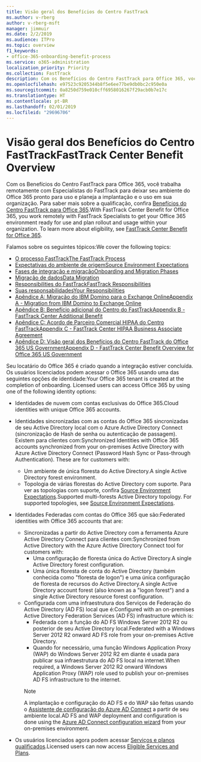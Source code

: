 ```yaml
---
title: Visão geral dos Benefícios do Centro FastTrack
ms.author: v-rberg
author: v-rberg-msft
manager: jimmuir
ms.date: 2/2/2019
ms.audience: ITPro
ms.topic: overview
f1_keywords:
- office-365-onboarding-benefit-process
ms.service: o365-administration
localization_priority: Priority
ms.collection: FastTrack
description: Com os Benefícios do Centro FastTrack para Office 365, você trabalha remotamente com Especialistas do FastTrack para deixar seu ambiente do Office 365 pronto para uso e planeja a implantação e o uso em sua organização. Para saber mais sobre a qualificação, confira Benefícios do Centro FastTrack para Office 365.
ms.openlocfilehash: e97523c9205344b8f5e6ee77be9db0bc2c950e0a
ms.sourcegitcommit: 0a8250d759e010cff6958016267f29acb0b7e17c
ms.translationtype: HT
ms.contentlocale: pt-BR
ms.lasthandoff: 02/01/2019
ms.locfileid: "29696706"
---
```

# <a name="fasttrack-center-benefit-overview"></a><span data-ttu-id="a23a8-104">Visão geral dos Benefícios do Centro FastTrack</span><span class="sxs-lookup"><span data-stu-id="a23a8-104">FastTrack Center Benefit Overview</span></span>

<span data-ttu-id="a23a8-p102">Com os Benefícios do Centro FastTrack para Office 365, você trabalha remotamente com Especialistas do FastTrack para deixar seu ambiente do Office 365 pronto para uso e planeja a implantação e o uso em sua organização. Para saber mais sobre a qualificação, confira [Benefícios do Centro FastTrack para Office 365](O365-fasttrack-benefit-for-office-365.md).</span><span class="sxs-lookup"><span data-stu-id="a23a8-p102">With FastTrack Center Benefit for Office 365, you work remotely with FastTrack Specialists to get your Office 365 environment ready for use and plan rollout and usage within your organization. To learn more about eligibility, see [FastTrack Center Benefit for Office 365](O365-fasttrack-benefit-for-office-365.md).</span></span>
  
<span data-ttu-id="a23a8-107">Falamos sobre os seguintes tópicos:</span><span class="sxs-lookup"><span data-stu-id="a23a8-107">We cover the following topics:</span></span>
- [<span data-ttu-id="a23a8-108">O processo FastTrack</span><span class="sxs-lookup"><span data-stu-id="a23a8-108">The FastTrack Process</span></span>](O365-fasttrack-process.md) 
- [<span data-ttu-id="a23a8-109">Expectativas do ambiente de origem</span><span class="sxs-lookup"><span data-stu-id="a23a8-109">Source Environment Expectations</span></span>](O365-source-environment-expectations.md)
- [<span data-ttu-id="a23a8-110">Fases de integração e migração</span><span class="sxs-lookup"><span data-stu-id="a23a8-110">Onboarding and Migration Phases</span></span>](O365-onboarding-and-migration.md)
- [<span data-ttu-id="a23a8-111">Migração de dados</span><span class="sxs-lookup"><span data-stu-id="a23a8-111">Data Migration</span></span>](O365-data-migration.md)
- [<span data-ttu-id="a23a8-112">Responsibilities do FastTrack</span><span class="sxs-lookup"><span data-stu-id="a23a8-112">FastTrack Responsibilities</span></span>](O365-fasttrack-responsibilities.md)
- [<span data-ttu-id="a23a8-113">Suas responsabilidades</span><span class="sxs-lookup"><span data-stu-id="a23a8-113">Your Responsibilities</span></span>](O365-your-responsibilities.md) 
- [<span data-ttu-id="a23a8-114">Apêndice A: Migração do IBM Domino para o Exchange Online</span><span class="sxs-lookup"><span data-stu-id="a23a8-114">Appendix A - Migration from IBM Domino to Exchange Online</span></span>](O365-from-ibm-domino-to-exchange-online.md)
- [<span data-ttu-id="a23a8-115">Apêndice B: Benefício adicional do Centro do FastTrack</span><span class="sxs-lookup"><span data-stu-id="a23a8-115">Appendix B - FastTrack Center Additional Benefit</span></span>](O365-fasttrack-additional-benefits.md)
- [<span data-ttu-id="a23a8-116">Apêndice C: Acordo de Parceiro Comercial HIPAA do Centro FastTrack</span><span class="sxs-lookup"><span data-stu-id="a23a8-116">Appendix C - FastTrack Center HIPAA Business Associate Agreement</span></span>](O365-hipaa-business-associate-agreement.md)
- [<span data-ttu-id="a23a8-117">Apêndice D: Visão geral dos Benefícios do Centro FastTrack do Office 365 US Government</span><span class="sxs-lookup"><span data-stu-id="a23a8-117">Appendix D - FastTrack Center Benefit Overview for Office 365 US Government</span></span>](US-Gov-appendix-overview.md)
    
<span data-ttu-id="a23a8-p103">Seu locatário do Office 365 é criado quando a integração estiver concluída. Os usuários licenciados podem acessar o Office 365 usando uma das seguintes opções de identidade:</span><span class="sxs-lookup"><span data-stu-id="a23a8-p103">Your Office 365 tenant is created at the completion of onboarding. Licensed users can access Office 365 by using one of the following identity options:</span></span>
- <span data-ttu-id="a23a8-120">Identidades de nuvem com contas exclusivas do Office 365.</span><span class="sxs-lookup"><span data-stu-id="a23a8-120">Cloud identities with unique Office 365 accounts.</span></span>
- <span data-ttu-id="a23a8-p104">Identidades sincronizadas com as contas do Office 365 sincronizadas de seu Active Directory local com o Azure Active Directory Connect (sincronização de Hash de senha ou autenticação de passagem). Existem para clientes com:</span><span class="sxs-lookup"><span data-stu-id="a23a8-p104">Synchronized Identities with Office 365 accounts synchronized from your on-premises Active Directory with Azure Active Directory Connect (Password Hash Sync or Pass-through Authentication). These are for customers with:</span></span>
  - <span data-ttu-id="a23a8-123">Um ambiente de única floresta do Active Directory.</span><span class="sxs-lookup"><span data-stu-id="a23a8-123">A single Active Directory forest environment.</span></span>
  - <span data-ttu-id="a23a8-p105">Topologia de várias florestas do Active Directory com suporte. Para ver as topologias com suporte, confira [Source Environment Expectations](O365-source-environment-expectations.md).</span><span class="sxs-lookup"><span data-stu-id="a23a8-p105">Supported multi-forests Active Directory topology. For supported topologies, see [Source Environment Expectations](O365-source-environment-expectations.md).</span></span>
- <span data-ttu-id="a23a8-126">Identidades Federadas com contas do Office 365 que são:</span><span class="sxs-lookup"><span data-stu-id="a23a8-126">Federated identities with Office 365 accounts that are:</span></span>
  - <span data-ttu-id="a23a8-127">Sincronizadas a partir do Active Directory com a ferramenta Azure Active Directory Connect para clientes com:</span><span class="sxs-lookup"><span data-stu-id="a23a8-127">Synchronized from Active Directory with the Azure Active Directory Connect tool for customers with:</span></span>
      - <span data-ttu-id="a23a8-128">Uma configuração de floresta única do Active Directory.</span><span class="sxs-lookup"><span data-stu-id="a23a8-128">A single Active Directory forest configuration.</span></span>
      - <span data-ttu-id="a23a8-129">Uma única floresta de conta do Active Directory (também conhecida como "floresta de logon") e uma única configuração de floresta de recursos do Active Directory.</span><span class="sxs-lookup"><span data-stu-id="a23a8-129">A single Active Directory account forest (also known as a "logon forest") and a single Active Directory resource forest configuration.</span></span>
  - <span data-ttu-id="a23a8-130">Configurada com uma infraestrutura dos Serviços de Federação do Active Directory (AD FS) local que é:</span><span class="sxs-lookup"><span data-stu-id="a23a8-130">Configured with an on-premises Active Directory Federation Services (AD FS) infrastructure which is:</span></span>
      - <span data-ttu-id="a23a8-131">Federada com a função do AD FS Windows Server 2012 R2 ou posterior de seu Active Directory local.</span><span class="sxs-lookup"><span data-stu-id="a23a8-131">Federated with a Windows Server 2012 R2 onward AD FS role from your on-premises Active Directory.</span></span>
      - <span data-ttu-id="a23a8-132">Quando for necessário, uma função Windows Application Proxy (WAP) do Windows Server 2012 R2 em diante é usada para publicar sua infraestrutura do AD FS local na internet.</span><span class="sxs-lookup"><span data-stu-id="a23a8-132">When required, a Windows Server 2012 R2 onward Windows Application Proxy (WAP) role used to publish your on-premises AD FS infrastructure to the internet.</span></span>
    > [!NOTE]
    > <span data-ttu-id="a23a8-133">A implantação e configuração do AD FS e do WAP são feitas usando o [Assistente de configuração do Azure AD Connect](https://go.microsoft.com/fwlink/?linkid=844794) a partir de seu ambiente local.</span><span class="sxs-lookup"><span data-stu-id="a23a8-133">AD FS and WAP deployment and configuration is done using the [Azure AD Connect configuration wizard](https://go.microsoft.com/fwlink/?linkid=844794) from your on-premises environment.</span></span> 
  
- <span data-ttu-id="a23a8-134">Os usuários licenciados agora podem acessar [Serviços e planos qualificados](M365-eligible-services-and-plans.md).</span><span class="sxs-lookup"><span data-stu-id="a23a8-134">Licensed users can now access [Eligible Services and Plans](M365-eligible-services-and-plans.md).</span></span>
    

 
